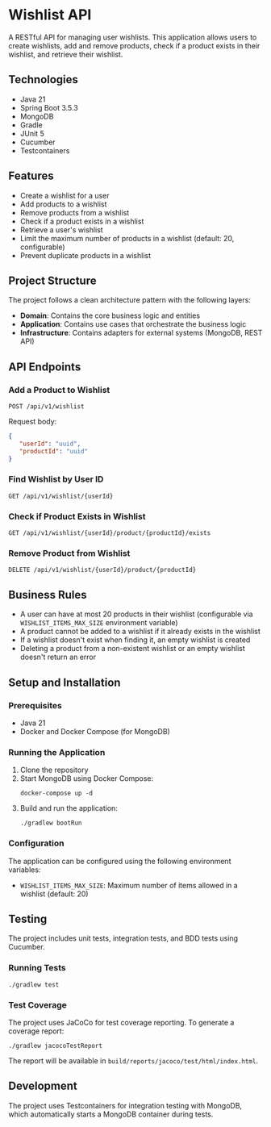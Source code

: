 # Wishlist API

A RESTful API for managing user wishlists. This application allows users to create wishlists, add and remove products, check if a product exists in their wishlist, and retrieve their wishlist.

## Technologies

- Java 21
- Spring Boot 3.5.3
- MongoDB
- Gradle
- JUnit 5
- Cucumber
- Testcontainers

## Features

- Create a wishlist for a user
- Add products to a wishlist
- Remove products from a wishlist
- Check if a product exists in a wishlist
- Retrieve a user's wishlist
- Limit the maximum number of products in a wishlist (default: 20, configurable)
- Prevent duplicate products in a wishlist

## Project Structure

The project follows a clean architecture pattern with the following layers:

- **Domain**: Contains the core business logic and entities
- **Application**: Contains use cases that orchestrate the business logic
- **Infrastructure**: Contains adapters for external systems (MongoDB, REST API)

## API Endpoints

### Add a Product to Wishlist

```
POST /api/v1/wishlist
```

Request body:
```json
{
   "userId": "uuid",
   "productId": "uuid"
}
```

### Find Wishlist by User ID

```
GET /api/v1/wishlist/{userId}
```

### Check if Product Exists in Wishlist

```
GET /api/v1/wishlist/{userId}/product/{productId}/exists
```

### Remove Product from Wishlist

```
DELETE /api/v1/wishlist/{userId}/product/{productId}
```

## Business Rules

- A user can have at most 20 products in their wishlist (configurable via `WISHLIST_ITEMS_MAX_SIZE` environment variable)
- A product cannot be added to a wishlist if it already exists in the wishlist
- If a wishlist doesn't exist when finding it, an empty wishlist is created
- Deleting a product from a non-existent wishlist or an empty wishlist doesn't return an error

## Setup and Installation

### Prerequisites

- Java 21
- Docker and Docker Compose (for MongoDB)

### Running the Application

1. Clone the repository
2. Start MongoDB using Docker Compose:
   ```
   docker-compose up -d
   ```
3. Build and run the application:
   ```
   ./gradlew bootRun
   ```

### Configuration

The application can be configured using the following environment variables:

- `WISHLIST_ITEMS_MAX_SIZE`: Maximum number of items allowed in a wishlist (default: 20)

## Testing

The project includes unit tests, integration tests, and BDD tests using Cucumber.

### Running Tests

```
./gradlew test
```

### Test Coverage

The project uses JaCoCo for test coverage reporting. To generate a coverage report:

```
./gradlew jacocoTestReport
```

The report will be available in `build/reports/jacoco/test/html/index.html`.

## Development

The project uses Testcontainers for integration testing with MongoDB, which automatically starts a MongoDB container during tests.
